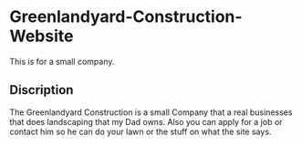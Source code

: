 # Greenlandyard-Construction-Website
This is for a small company.
## Discription
The Greenlandyard Construction is a small Company that a real businesses that does landscaping that my Dad owns. Also you can apply for a job or contact him so he can do your lawn or the stuff on what the site says. 